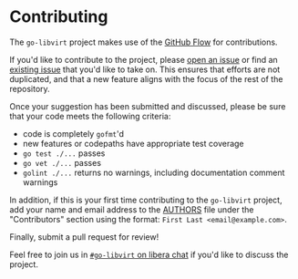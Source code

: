 Contributing
============

The `go-libvirt` project makes use of the [GitHub Flow](https://guides.github.com/introduction/flow/)
for contributions.

If you'd like to contribute to the project, please
[open an issue](https://github.com/projecteru2/yavirt/third_party/libvirt/issues/new) or find an
[existing issue](https://github.com/projecteru2/yavirt/third_party/libvirt/issues) that you'd like
to take on.  This ensures that efforts are not duplicated, and that a new feature
aligns with the focus of the rest of the repository.

Once your suggestion has been submitted and discussed, please be sure that your
code meets the following criteria:
  - code is completely `gofmt`'d
  - new features or codepaths have appropriate test coverage
  - `go test ./...` passes
  - `go vet ./...` passes
  - `golint ./...` returns no warnings, including documentation comment warnings

In addition, if this is your first time contributing to the `go-libvirt` project,
add your name and email address to the
[AUTHORS](https://github.com/projecteru2/yavirt/third_party/libvirt/blob/master/AUTHORS) file
under the "Contributors" section using the format:
`First Last <email@example.com>`.

Finally, submit a pull request for review!

Feel free to join us in [`#go-libvirt` on libera chat](https://web.libera.chat/)
if you'd like to discuss the project.

